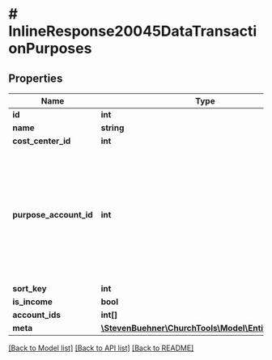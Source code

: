 # # InlineResponse20045DataTransactionPurposes

## Properties

Name | Type | Description | Notes
------------ | ------------- | ------------- | -------------
**id** | **int** |  | [optional]
**name** | **string** |  | [optional]
**cost_center_id** | **int** |  | [optional]
**purpose_account_id** | **int** | This will always be a single account. But it depends on the &#x60;isIncome&#x60; flag if this is the debit or the credit account. | [optional]
**sort_key** | **int** |  | [optional]
**is_income** | **bool** |  | [optional]
**account_ids** | **int[]** |  | [optional]
**meta** | [**\StevenBuehner\ChurchTools\Model\EntityMetaData**](EntityMetaData.md) |  | [optional]

[[Back to Model list]](../../README.md#models) [[Back to API list]](../../README.md#endpoints) [[Back to README]](../../README.md)
